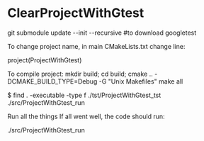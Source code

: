 # ClearProjectWithGtest

git submodule update --init --recursive #to download googletest


To change project name, in main CMakeLists.txt change line:

project(ProjectWithGtest)


To compile project:
mkdir build; cd build; cmake .. -DCMAKE_BUILD_TYPE=Debug -G "Unix Makefiles" 
make all

$ find . -executable -type f
./tst/ProjectWithGtest_tst
./src/ProjectWithGtest_run

Run all the things
If all went well, the code should run:

./src/ProjectWithGtest_run


